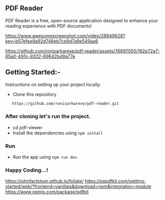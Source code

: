## PDF Reader
PDF Reader is a free, open-source application designed to enhance your reading experience with PDF documents!

https://www.awesomescreenshot.com/video/28849628?key=b57efee9a92d746eb7ce9d7a9e549aa6

https://github.com/ronisarkarexe/pdf-reader/assets/76697055/162e72a7-65a0-491c-9202-69642bd9a77e


## Getting Started:-

Instructions on setting up your project locally.

- Clone this repository
```sh
   https://github.com/ronisarkarexe/pdf-reader.git
```

### After cloning let's run the project.
- cd pdf-viewer
- Install the dependencies using `npm install`

### Run
- Run the app using `npm run dev`

### Happy Coding...!

https://johnfactotum.github.io/foliate/
https://pspdfkit.com/getting-started/web/?frontend=vanillajs&download=npm&integration=module
https://www.npmjs.com/package/pdfkit
